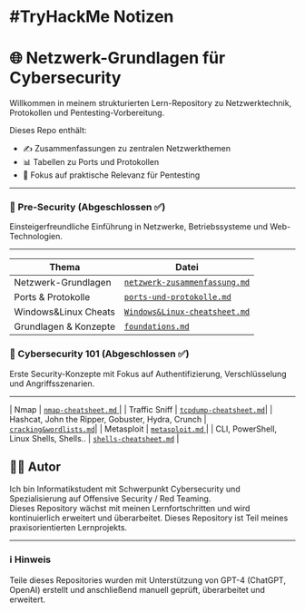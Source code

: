 #TryHackMe Notizen
=======
# 🌐 Netzwerk-Grundlagen für Cybersecurity

Willkommen in meinem strukturierten Lern-Repository zu Netzwerktechnik, Protokollen und Pentesting-Vorbereitung.

Dieses Repo enthält:

- ✍️ Zusammenfassungen zu zentralen Netzwerkthemen
- 📊 Tabellen zu Ports und Protokollen
- 🔐 Fokus auf praktische Relevanz für Pentesting

---
### 🔰 Pre-Security (Abgeschlossen ✅)
Einsteigerfreundliche Einführung in Netzwerke, Betriebssysteme und Web-Technologien.
 _________________________________________________________________________________________________________
| Thema                | Datei                                                                            |
|----------------------|----------------------------------------------------------------------------------|
| Netzwerk-Grundlagen  | [`netzwerk-zusammenfassung.md`](./zusammenfassungen/netzwerk-zusammenfassung.md) |
| Ports & Protokolle   | [`ports-und-protokolle.md`](./tabellen/ports-und-protokolle.md)                  |
| Windows&Linux Cheats | [`Windows&Linux-cheatsheet.md`](./tabellen/windows&linux-cheatsheet.md)          |
| Grundlagen & Konzepte| [`foundations.md`](./zusammenfassungen/Foundations.md)                           |

 
### 🧠 Cybersecurity 101 (Abgeschlossen ✅)
Erste Security-Konzepte mit Fokus auf Authentifizierung, Verschlüsselung und Angriffsszenarien.
 __________________________________________________________________________________________________________________________
|                       Nmap                         | [`nmap-cheatsheet.md`   ](./tabellen/nmap-cheatsheet.md)            |
|                   Traffic Sniff                    | [`tcpdump-cheatsheet.md`](./zusammenfassungen/tcpdump-cheatsheet.md)|
| Hashcat, John the Ripper, Gobuster, Hydra, Crunch  | [`cracking&wordlists.md`](./zusammenfassungen/cracking&wordlists.md)|
|                    Metasploit                      | [`metasploit.md`        ](./zusammenfassungen/metasploit.md)        |
|       CLI, PowerShell, Linux Shells, Shells..      | [`shells-cheatsheet.md`](./zusammenfassungen/shells-cheatsheet.md)  |


## 👨‍💻 Autor

Ich bin Informatikstudent mit Schwerpunkt Cybersecurity und Spezialisierung auf Offensive Security / Red Teaming.  
Dieses Repository wächst mit meinen Lernfortschritten und wird kontinuierlich erweitert und überarbeitet.
Dieses Repository ist Teil meines praxisorientierten Lernprojekts.

---

### ℹ️ Hinweis

Teile dieses Repositories wurden mit Unterstützung von GPT-4 (ChatGPT, OpenAI) erstellt und anschließend manuell geprüft, überarbeitet und erweitert.